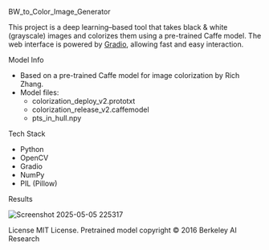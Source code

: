 BW_to_Color_Image_Generator

This project is a deep learning–based tool that takes black & white (grayscale) images and colorizes them using a pre-trained Caffe model. The web interface is powered by [Gradio](https://gradio.app), allowing fast and easy interaction. 

Model Info

- Based on a pre-trained Caffe model for image colorization by Rich Zhang.
- Model files:
  - colorization_deploy_v2.prototxt
  - colorization_release_v2.caffemodel
  - pts_in_hull.npy

 Tech Stack

- Python 
- OpenCV 
- Gradio 
- NumPy 
- PIL (Pillow)

Results 


![Screenshot 2025-05-05 225317](https://github.com/user-attachments/assets/2be0702f-3a3e-4298-97de-35cf68194357)


  License
MIT License. Pretrained model copyright © 2016 Berkeley AI Research
